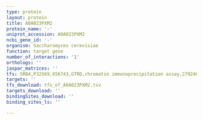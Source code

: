 ```yaml
---
type: protein
layout: protein
title: A0A023PXM2
protein_name: '-'
uniprot_accession: A0A023PXM2
ncbi_gene_id: '-'
organism: Saccharomyces cerevisiae
function: target gene
number_of_interactions: '1'
orthologs: ''
jaspar_matrices: ''
tfs: SRB4,P32569,856743,GTRD,chromatin immunoprecipitation assay,27924024%5Buid%5D,No
targets: ''
tfs_download: tfs_of_A0A023PXM2.tsv
targets_download: ''
bindingSites_download: ''
binding_sites_ls: ''

---
```

